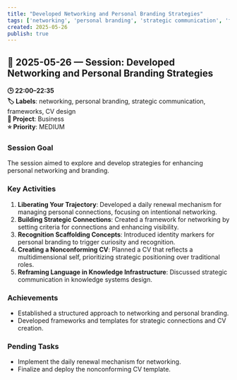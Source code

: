 ```yaml
---
title: "Developed Networking and Personal Branding Strategies"
tags: ['networking', 'personal branding', 'strategic communication', 'frameworks', 'CV design']
created: 2025-05-26
publish: true
---
```


## 📅 2025-05-26 — Session: Developed Networking and Personal Branding Strategies

**🕒 22:00–22:35**  
**🏷️ Labels**: networking, personal branding, strategic communication, frameworks, CV design  
**📂 Project**: Business  
**⭐ Priority**: MEDIUM  


### Session Goal
The session aimed to explore and develop strategies for enhancing personal networking and branding.

### Key Activities
1. **Liberating Your Trajectory**: Developed a daily renewal mechanism for managing personal connections, focusing on intentional networking.
2. **Building Strategic Connections**: Created a framework for networking by setting criteria for connections and enhancing visibility.
3. **Recognition Scaffolding Concepts**: Introduced identity markers for personal branding to trigger curiosity and recognition.
4. **Creating a Nonconforming CV**: Planned a CV that reflects a multidimensional self, prioritizing strategic positioning over traditional roles.
5. **Reframing Language in Knowledge Infrastructure**: Discussed strategic communication in knowledge systems design.

### Achievements
- Established a structured approach to networking and personal branding.
- Developed frameworks and templates for strategic connections and CV creation.

### Pending Tasks
- Implement the daily renewal mechanism for networking.
- Finalize and deploy the nonconforming CV template.

